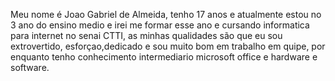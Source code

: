 Meu nome é Joao Gabriel de Almeida, tenho 17 anos e atualmente estou no 3 ano do ensino medio e irei me formar esse ano  e cursando informatica para internet no senai CTTI, as minhas qualidades são que eu sou extrovertido, esforçao,dedicado e sou muito bom em trabalho em quipe, por enquanto tenho conhecimento intermediario microsoft office e hardware e software.

